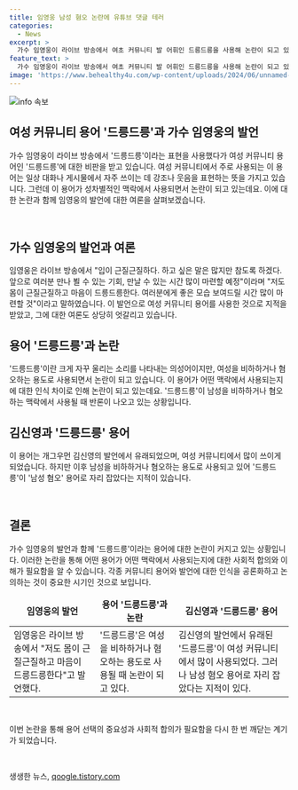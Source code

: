 ```yaml
---
title: 임영웅 남성 혐오 논란에 유튜브 댓글 테러
categories:
  - News
excerpt: >
  가수 임영웅이 라이브 방송에서 여초 커뮤니티 발 어휘인 드릉드릉을 사용해 논란이 되고 있다. 임영웅은 이 표현을 사용한 뒤 기대감을 나타냈지만, 남초 커뮤니티를 중심으로 비판을 받고 있다. 해당 표현은 자꾸 울리는 소리를 나타내는데, 여초 커뮤니티에서는 남성을 비하하고 혐오하는 맥락으로 쓰인다. 논란이 커지면서 임영웅을 비난하는 글과 댓글이 많이 올라왔다. 이에 대해 가수와 그의 팬들은 어떻게 대처할지 주목된다.
feature_text: >
  가수 임영웅이 라이브 방송에서 여초 커뮤니티 발 어휘인 드릉드릉을 사용해 논란이 되고 있다. 임영웅은 이 표현을 사용한 뒤 기대감을 나타냈지만, 남초 커뮤니티를 중심으로 비판을 받고 있다. 해당 표현은 자꾸 울리는 소리를 나타내는데, 여초 커뮤니티에서는 남성을 비하하고 혐오하는 맥락으로 쓰인다. 논란이 커지면서 임영웅을 비난하는 글과 댓글이 많이 올라왔다. 이에 대해 가수와 그의 팬들은 어떻게 대처할지 주목된다.
image: 'https://www.behealthy4u.com/wp-content/uploads/2024/06/unnamed-file.png'
---
```


<p><img src="https://www.behealthy4u.com/wp-content/uploads/2024/06/unnamed-file.png" alt="info 속보" /></p>

<h2 data-ke-size="size26">여성 커뮤니티 용어 '드릉드릉'과 가수 임영웅의 발언</h2>

<p>가수 임영웅이 라이브 방송에서 '드릉드릉'이라는 표현을 사용했다가 여성 커뮤니티 용어인 '드릉드릉'에 대한 비판을 받고 있습니다. 여성 커뮤니티에서 주로 사용되는 이 용어는 일상 대화나 게시물에서 자주 쓰이는 데 강조나 웃음을 표현하는 뜻을 가지고 있습니다. 그런데 이 용어가 성차별적인 맥락에서 사용되면서 논란이 되고 있는데요. 이에 대한 논란과 함께 임영웅의 발언에 대한 여론을 살펴보겠습니다.</p>

<p data-ke-size="size16">&nbsp;</p>

<h2 data-ke-size="size24">가수 임영웅의 발언과 여론</h2>

<p>임영웅은 라이브 방송에서 "입이 근질근질하다. 하고 싶은 말은 많지만 참도록 하겠다. 앞으로 여러분 만나 뵐 수 있는 기회, 만날 수 있는 시간 많이 마련할 예정"이라며 "저도 몸이 근질근질하고 마음이 드릉드릉한다. 여러분에게 좋은 모습 보여드릴 시간 많이 마련할 것"이라고 말하였습니다. 이 발언으로 여성 커뮤니티 용어를 사용한 것으로 지적을 받았고, 그에 대한 여론도 상당히 엇갈리고 있습니다.</p>

<h2 data-ke-size="size24">용어 '드릉드릉'과 논란</h2>

<p>'드릉드릉'이란 크게 자꾸 울리는 소리를 나타내는 의성어이지만, 여성을 비하하거나 혐오하는 용도로 사용되면서 논란이 되고 있습니다. 이 용어가 어떤 맥락에서 사용되는지에 대한 인식 차이로 인해 논란이 되고 있는데요. '드릉드릉'이 남성을 비하하거나 혐오하는 맥락에서 사용될 때 반론이 나오고 있는 상황입니다.</p>

<h2 data-ke-size="size24">김신영과 '드릉드릉' 용어</h2>

<p>이 용어는 개그우먼 김신영의 발언에서 유래되었으며, 여성 커뮤니티에서 많이 쓰이게 되었습니다. 하지만 이후 남성을 비하하거나 혐오하는 용도로 사용되고 있어 '드릉드릉'이 '남성 혐오' 용어로 자리 잡았다는 지적이 있습니다.</p>

<p data-ke-size="size16">&nbsp;</p>

<h2 data-ke-size="size24">결론</h2>

<p>가수 임영웅의 발언과 함께 '드릉드릉'이라는 용어에 대한 논란이 커지고 있는 상황입니다. 이러한 논란을 통해 어떤 용어가 어떤 맥락에서 사용되는지에 대한 사회적 합의와 이해가 필요함을 알 수 있습니다. 각종 커뮤니티 용어와 발언에 대한 인식을 공론화하고 논의하는 것이 중요한 시기인 것으로 보입니다.</p>

<table>
   <thead>
      <tr>
         <td style="text-align: center; height: 17px;"><b>임영웅의 발언</b></td>
         <td style="text-align: center; height: 17px;"><b>용어 '드릉드릉'과 논란</b></td>
         <td style="text-align: center; height: 17px;"><b>김신영과 '드릉드릉' 용어</b></td>
      </tr>
   </thead>
   <tbody>
      <tr>
         <td>임영웅은 라이브 방송에서 "저도 몸이 근질근질하고 마음이 드릉드릉한다"고 발언했다.</td>
         <td>'드릉드릉'은 여성을 비하하거나 혐오하는 용도로 사용될 때 논란이 되고 있다.</td>
         <td>김신영의 발언에서 유래된 '드릉드릉'이 여성 커뮤니티에서 많이 사용되었다. 그러나 남성 혐오 용어로 자리 잡았다는 지적이 있다.</td>
      </tr>
   </tbody>
</table>

<p data-ke-size="size16">&nbsp;</p>

<p>이번 논란을 통해 용어 선택의 중요성과 사회적 합의가 필요함을 다시 한 번 깨닫는 계기가 되었습니다.</p>

<p data-ke-size="size16">&nbsp;</p>
생생한 뉴스, <a href="https://qoogle.tistory.com" rel="dofollow">qoogle.tistory.com</a>


